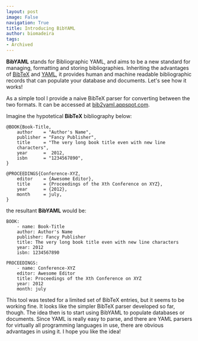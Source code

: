 ```yaml
---
layout: post
image: False
navigation: True
title: Introducing BibYAML
author: biomadeira
tags:
- Archived
---
```


**BibYAML** stands for Bibliographic YAML, and aims to be a new standard for managing, formatting and
storing bibliographies. Inheriting the advantages of [BibTeX](http://www.bibtex.org/) and [YAML](http://yaml.org/), 
it provides human and machine readable bibliographic records that can populate your database and documents. 
Let's see how it works!

As a simple tool I provide a naive BibTeX parser for converting between the two formats.
It can be accessed at [bib2yaml.appspot.com](http://bib2yaml.appspot.com/). 

Imagine the hypotetical **BibTeX** bibliography below:
	
	@BOOK{Book-Title,
	    author    = "Author's Name",
	    publisher = "Fancy Publisher",
	    title     = "The very long book title even with new line 
	    characters",
	    year      =  2012,
	    isbn      = "1234567890",
	}

	@PROCEEDINGS{Conference-XYZ,
	    editor    = {Awesome Editor},
	    title     = {Proceedings of the Xth Conference on XYZ},
	    year      = {2012},
	    month     = july,
	}

the resultant **BibYAML** would be: 
	
	BOOK:
	    - name: Book-Title
	    author: Author's Name
	    publisher: Fancy Publisher
	    title: The very long book title even with new line characters
	    year: 2012
	    isbn: 1234567890

	PROCEEDINGS:
	    - name: Conference-XYZ
	    editor: Awesome Editor
	    title: Proceedings of the Xth Conference on XYZ
	    year: 2012
	    month: july

This tool was tested for a limited set of BibTeX entries, but it seems to be working fine. It looks like the 
simpler BibTeX parser developed so far, though. The idea then is to start using BibYAML to populate databases 
or documents. Since YAML is really easy to parse, and there are YAML parsers for virtually all programming
languages in use, there are obvious advantages in using it. I hope you like the idea!

